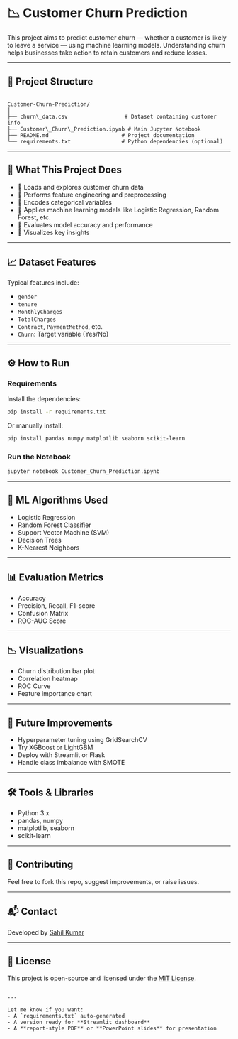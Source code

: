 # 📉 Customer Churn Prediction

This project aims to predict customer churn — whether a customer is likely to leave a service — using machine learning models. Understanding churn helps businesses take action to retain customers and reduce losses.

---

## 📂 Project Structure

```

Customer-Churn-Prediction/
│
├── churn\_data.csv                  # Dataset containing customer info
├── Customer\_Churn\_Prediction.ipynb # Main Jupyter Notebook
├── README.md                       # Project documentation
└── requirements.txt                # Python dependencies (optional)

````

---

## 🧠 What This Project Does

- 🔹 Loads and explores customer churn data
- 🔹 Performs feature engineering and preprocessing
- 🔹 Encodes categorical variables
- 🔹 Applies machine learning models like Logistic Regression, Random Forest, etc.
- 🔹 Evaluates model accuracy and performance
- 🔹 Visualizes key insights

---

## 📈 Dataset Features

Typical features include:

- `gender`
- `tenure`
- `MonthlyCharges`
- `TotalCharges`
- `Contract`, `PaymentMethod`, etc.
- `Churn`: Target variable (Yes/No)

---

## ⚙️ How to Run

### Requirements

Install the dependencies:

```bash
pip install -r requirements.txt
````

Or manually install:

```bash
pip install pandas numpy matplotlib seaborn scikit-learn
```

### Run the Notebook

```bash
jupyter notebook Customer_Churn_Prediction.ipynb
```

---

## 🤖 ML Algorithms Used

* Logistic Regression
* Random Forest Classifier
* Support Vector Machine (SVM)
* Decision Trees
* K-Nearest Neighbors

---

## 📊 Evaluation Metrics

* Accuracy
* Precision, Recall, F1-score
* Confusion Matrix
* ROC-AUC Score

---

## 📉 Visualizations

* Churn distribution bar plot
* Correlation heatmap
* ROC Curve
* Feature importance chart

---

## 🚀 Future Improvements

* Hyperparameter tuning using GridSearchCV
* Try XGBoost or LightGBM
* Deploy with Streamlit or Flask
* Handle class imbalance with SMOTE

---

## 🛠️ Tools & Libraries

* Python 3.x
* pandas, numpy
* matplotlib, seaborn
* scikit-learn

---

## 🤝 Contributing

Feel free to fork this repo, suggest improvements, or raise issues.

---

## 📬 Contact

Developed by [Sahil Kumar](https://github.com/sahilkumar-1234)

---

## 📄 License

This project is open-source and licensed under the [MIT License](LICENSE).

```

---

Let me know if you want:
- A `requirements.txt` auto-generated
- A version ready for **Streamlit dashboard**
- A **report-style PDF** or **PowerPoint slides** for presentation
```
